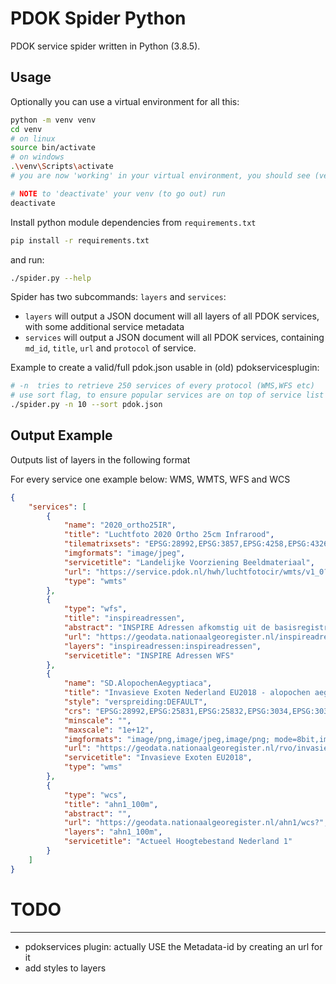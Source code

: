 # PDOK Spider Python

PDOK service spider written in Python (3.8.5).

## Usage

Optionally you can use a virtual environment for all this:

```sh
python -m venv venv
cd venv
# on linux
source bin/activate
# on windows
.\venv\Scripts\activate
# you are now 'working' in your virtual environment, you should see (venv) in your prompt

# NOTE to 'deactivate' your venv (to go out) run
deactivate
```

Install python module dependencies from `requirements.txt`

```sh
pip install -r requirements.txt
```

and run:

```sh
./spider.py --help
```

Spider has two subcommands: `layers` and `services`:

- `layers` will output a JSON document will all layers of all PDOK services, with some additional service metadata
- `services` will output a JSON document will all PDOK services, containing `md_id`, `title`, `url` and `protocol` of service.

Example to create a valid/full pdok.json usable in (old) pdokservicesplugin:

```sh
# -n  tries to retrieve 250 services of every protocol (WMS,WFS etc)
# use sort flag, to ensure popular services are on top of service list
./spider.py -n 10 --sort pdok.json
```

## Output Example

Outputs list of layers in the following format

For every service one example below: WMS, WMTS, WFS and WCS

```json
{
    "services": [
        {
            "name": "2020_ortho25IR",
            "title": "Luchtfoto 2020 Ortho 25cm Infrarood",
            "tilematrixsets": "EPSG:28992,EPSG:3857,EPSG:4258,EPSG:4326,EPSG:25831,EPSG:25832,OGC:1.0:GoogleMapsCompatible",
            "imgformats": "image/jpeg",
            "servicetitle": "Landelijke Voorziening Beeldmateriaal",
            "url": "https://service.pdok.nl/hwh/luchtfotocir/wmts/v1_0?request=GetCapabilities&service=WMTS",
            "type": "wmts"
        },
        {
            "type": "wfs",
            "title": "inspireadressen",
            "abstract": "INSPIRE Adressen afkomstig uit de basisregistratie Adressen, beschikbaar voor heel Nederland",
            "url": "https://geodata.nationaalgeoregister.nl/inspireadressen/wfs",
            "layers": "inspireadressen:inspireadressen",
            "servicetitle": "INSPIRE Adressen WFS"
        },
        {
            "name": "SD.AlopochenAegyptiaca",
            "title": "Invasieve Exoten Nederland EU2018 - alopochen aegyptiaca",
            "style": "verspreiding:DEFAULT",
            "crs": "EPSG:28992,EPSG:25831,EPSG:25832,EPSG:3034,EPSG:3035,EPSG:3857,EPSG:4258,EPSG:4326,CRS:84",
            "minscale": "",
            "maxscale": "1e+12",
            "imgformats": "image/png,image/jpeg,image/png; mode=8bit,image/vnd.jpeg-png,image/vnd.jpeg-png8",
            "url": "https://geodata.nationaalgeoregister.nl/rvo/invasieve-exoten/wms/v1_0?request=GetCapabilities&service=WMS",
            "servicetitle": "Invasieve Exoten EU2018",
            "type": "wms"
        },
        {
            "type": "wcs",
            "title": "ahn1_100m",
            "abstract": "",
            "url": "https://geodata.nationaalgeoregister.nl/ahn1/wcs?",
            "layers": "ahn1_100m",
            "servicetitle": "Actueel Hoogtebestand Nederland 1"
        }
    ]
}
```

# TODO
----

- pdokservices plugin: actually USE the Metadata-id by creating an url for it
- add styles to layers

